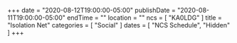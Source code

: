 +++
date = "2020-08-12T19:00:00-05:00"
publishDate = "2020-08-11T19:00:00-05:00"
endTime = ""
location = ""
ncs = [ "KA0LDG" ]
title = "Isolation Net"
categories = [ "Social" ]
dates = [ "NCS Schedule", "Hidden" ]
+++

